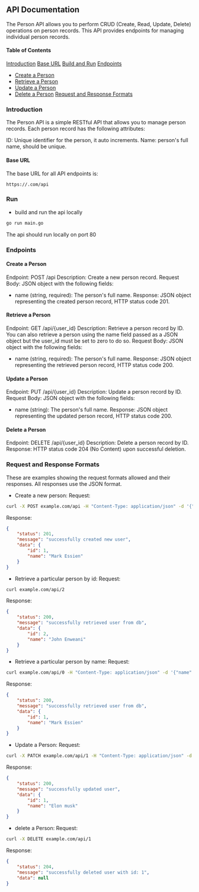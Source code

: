 ## API Documentation
The Person API allows you to perform CRUD (Create, Read, Update, Delete) operations on person records. This API provides endpoints for managing individual person records.

#### Table of Contents
[Introduction](#intro)
[Base URL](#base-url)
[Build and Run](#run)
[Endpoints](#endpoints)
* [Create a Person](#create)
* [Retrieve a Person](#retrieve)
* [Update a Person](#update)
* [Delete a Person](#delete)
[Request and Response Formats](#examples)

### <a name="intro"></a> Introduction
The Person API is a simple RESTful API that allows you to manage person records. Each person record has the following attributes:

ID: Unique identifier for the person, it auto increments.
Name: person's full name, should be unique.

#### <a name="base-url"></a> Base URL
The base URL for all API endpoints is:

```url
https://.com/api
```

### <a name="run"></a> Run
* build and run the api locally
```bash
go run main.go 
```
The api should run locally on port 80

### <a name="endpoints"></a> Endpoints

#### <a name="create"></a> Create a Person
Endpoint: POST /api
Description: Create a new person record.
Request Body: JSON object with the following fields:
* name (string, required): The person's full name.
Response: JSON object representing the created person record, HTTP status code 201.

#### <a name="retrieve"></a> Retrieve a Person
Endpoint: GET /api/{user_id}
Description: Retrieve a person record by ID. You can also retrieve a person using the name field passed as a JSON object but the user_id must be set to zero to do so.
Request Body: JSON object with the following fields:
* name (string, required): The person's full name.
Response: JSON object representing the retrieved person record, HTTP status code 200.

#### <a name="update"></a> Update a Person
Endpoint: PUT /api/{user_id}
Description: Update a person record by ID.
Request Body: JSON object with the following fields:
* name (string): The person's full name.
Response: JSON object representing the updated person record, HTTP status code 200.

#### <a name="delete"></a> Delete a Person
Endpoint: DELETE /api/{user_id}
Description: Delete a person record by ID.
Response: HTTP status code 204 (No Content) upon successful deletion.

### <a name="examples"></a> Request and Response Formats
These are examples showing the request formats allowed and their responses.
All responses use the JSON format.

* Create a new person:
Request:
```bash
curl -X POST example.com/api -H "Content-Type: application/json" -d '{"name": "Mark Essien"}'
```
Response:
```json
{
    "status": 201,
    "message": "successfully created new user",
    "data": {
        "id": 1,
        "name": "Mark Essien"
    }
}
```

* Retrieve a particular person by id:
Request:
```bash
curl example.com/api/2
```
Response:
```json
{
    "status": 200,
    "message": "successfully retrieved user from db",
    "data": {
        "id": 2,
        "name": "John Enweani"
    }
}
```

* Retrieve a particular person by name:
Request:
```bash
curl example.com/api/0 -H "Content-Type: application/json" -d '{"name": "Mark Essien}
```
Response:
```json
{
    "status": 200,
    "message": "successfully retrieved user from db",
    "data": {
        "id": 1,
        "name": "Mark Essien"
    }
}
```

* Update a Person:
Request:
```bash
curl -X PATCH example.com/api/1 -H "Content-Type: application/json" -d '{"name": "Elon musk"}'
```

Response:
```json
{
    "status": 200,
    "message": "successfully updated user",
    "data": {
        "id": 1,
        "name": "Elon musk"
    }
}
```

* delete a Person:
Request:
```bash
curl -X DELETE example.com/api/1
```

Response:
```json
{
    "status": 204,
    "message": "successfully deleted user with id: 1",
    "data": null
}
```